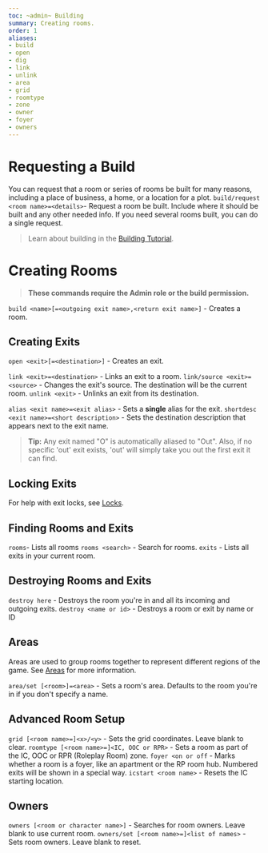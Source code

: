 ```yaml
---
toc: ~admin~ Building
summary: Creating rooms.
order: 1
aliases:
- build
- open
- dig
- link
- unlink
- area
- grid
- roomtype
- zone
- owner
- foyer
- owners
---
```

# Requesting a Build
You can request that a room or series of rooms be built for many reasons, including a place of business, a home, or a location for a plot.
`build/request <room name>=<details>`- Request a room be built. Include where it should be built and any other needed info. If you need several rooms built, you can do a single request.

> Learn about building in the [Building Tutorial](/help/building_tutorial).

# Creating Rooms

> **These commands require the Admin role or the build permission.**

`build <name>[=<outgoing exit name>,<return exit name>]` - Creates a room.

## Creating Exits

`open <exit>[=<destination>]` - Creates an exit.

`link <exit>=<destination>` - Links an exit to a room.
`link/source <exit>=<source>` - Changes the exit's source.  The destination will be the current room.
`unlink <exit>` - Unlinks an exit from its destination.

`alias <exit name>=<exit alias>` - Sets a **single** alias for the exit.
`shortdesc <exit name>=<short description>` - Sets the destination description that appears next to the exit name.

> **Tip:** Any exit named "O" is automatically aliased to "Out".  Also, if no specific 'out' exit exists, 'out' will simply take you out the first exit it can find.

## Locking Exits

For help with exit locks, see [Locks](/help/lock).

## Finding Rooms and Exits

`rooms`- Lists all rooms
`rooms <search>` - Search for rooms.
`exits` - Lists all exits in your current room.

## Destroying Rooms and Exits

`destroy here` - Destroys the room you're in and all its incoming and outgoing exits.
`destroy <name or id>` - Destroys a room or exit by name or ID

## Areas

Areas are used to group rooms together to represent different regions of the game.  See [Areas](/help/areas) for more information.

`area/set [<room>]=<area>` - Sets a room's area. Defaults to the room you're in if you don't specify a name.

## Advanced Room Setup

`grid [<room name>=]<x>/<y>` - Sets the grid coordinates.  Leave blank to clear.
`roomtype [<room name>=]<IC, OOC or RPR>` - Sets a room as part of the IC, OOC or RPR (Roleplay Room) zone.
`foyer <on or off` - Marks whether a room is a foyer, like an apartment or the RP room hub.  Numbered exits will be shown in a special way.
`icstart <room name>` - Resets the IC starting location.

## Owners

`owners [<room or character name>]` - Searches for room owners.  Leave blank to use current room.
`owners/set [<room name>=]<list of names>` - Sets room owners.  Leave blank to reset.
